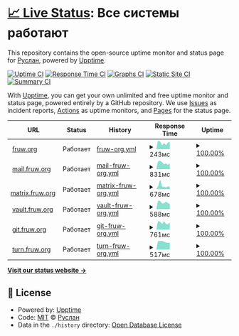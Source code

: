 # [📈 Live Status](https://up.fruw.org): <!--live status--> **Все системы работают**

This repository contains the open-source uptime monitor and status page for [Руслан](fruw.org), powered by [Upptime](https://github.com/upptime/upptime).

[![Uptime CI](https://github.com/fruworg/upptime/workflows/Uptime%20CI/badge.svg)](https://github.com/fruworg/upptime/actions?query=workflow%3A%22Uptime+CI%22)
[![Response Time CI](https://github.com/fruworg/upptime/workflows/Response%20Time%20CI/badge.svg)](https://github.com/fruworg/upptime/actions?query=workflow%3A%22Response+Time+CI%22)
[![Graphs CI](https://github.com/fruworg/upptime/workflows/Graphs%20CI/badge.svg)](https://github.com/fruworg/upptime/actions?query=workflow%3A%22Graphs+CI%22)
[![Static Site CI](https://github.com/fruworg/upptime/workflows/Static%20Site%20CI/badge.svg)](https://github.com/fruworg/upptime/actions?query=workflow%3A%22Static+Site+CI%22)
[![Summary CI](https://github.com/fruworg/upptime/workflows/Summary%20CI/badge.svg)](https://github.com/fruworg/upptime/actions?query=workflow%3A%22Summary+CI%22)

With [Upptime](https://upptime.js.org), you can get your own unlimited and free uptime monitor and status page, powered entirely by a GitHub repository. We use [Issues](https://github.com/fruworg/upptime/issues) as incident reports, [Actions](https://github.com/fruworg/upptime/actions) as uptime monitors, and [Pages](https://up.fruw.org) for the status page.

<!--start: status pages-->
<!-- This summary is generated by Upptime (https://github.com/upptime/upptime) -->
<!-- Do not edit this manually, your changes will be overwritten -->
<!-- prettier-ignore -->
| URL | Status | History | Response Time | Uptime |
| --- | ------ | ------- | ------------- | ------ |
| <img alt="" src="https://fruw.org/favicon.ico" height="13"> [fruw.org](https://fruw.org) | Работает | [fruw-org.yml](https://github.com/fruworg/upptime/commits/HEAD/history/fruw-org.yml) | <details><summary><img alt="Response time graph" src="./graphs/fruw-org/response-time-week.png" height="20"> 243мс</summary><br><a href="https://up.fruw.org/history/fruw-org"><img alt="Response time 227" src="https://img.shields.io/endpoint?url=https%3A%2F%2Fraw.githubusercontent.com%2Ffruworg%2Fupptime%2FHEAD%2Fapi%2Ffruw-org%2Fresponse-time.json"></a><br><a href="https://up.fruw.org/history/fruw-org"><img alt="24-hour response time 292" src="https://img.shields.io/endpoint?url=https%3A%2F%2Fraw.githubusercontent.com%2Ffruworg%2Fupptime%2FHEAD%2Fapi%2Ffruw-org%2Fresponse-time-day.json"></a><br><a href="https://up.fruw.org/history/fruw-org"><img alt="7-day response time 243" src="https://img.shields.io/endpoint?url=https%3A%2F%2Fraw.githubusercontent.com%2Ffruworg%2Fupptime%2FHEAD%2Fapi%2Ffruw-org%2Fresponse-time-week.json"></a><br><a href="https://up.fruw.org/history/fruw-org"><img alt="30-day response time 227" src="https://img.shields.io/endpoint?url=https%3A%2F%2Fraw.githubusercontent.com%2Ffruworg%2Fupptime%2FHEAD%2Fapi%2Ffruw-org%2Fresponse-time-month.json"></a><br><a href="https://up.fruw.org/history/fruw-org"><img alt="1-year response time 227" src="https://img.shields.io/endpoint?url=https%3A%2F%2Fraw.githubusercontent.com%2Ffruworg%2Fupptime%2FHEAD%2Fapi%2Ffruw-org%2Fresponse-time-year.json"></a></details> | <details><summary><a href="https://up.fruw.org/history/fruw-org">100.00%</a></summary><a href="https://up.fruw.org/history/fruw-org"><img alt="All-time uptime 100.00%" src="https://img.shields.io/endpoint?url=https%3A%2F%2Fraw.githubusercontent.com%2Ffruworg%2Fupptime%2FHEAD%2Fapi%2Ffruw-org%2Fuptime.json"></a><br><a href="https://up.fruw.org/history/fruw-org"><img alt="24-hour uptime 100.00%" src="https://img.shields.io/endpoint?url=https%3A%2F%2Fraw.githubusercontent.com%2Ffruworg%2Fupptime%2FHEAD%2Fapi%2Ffruw-org%2Fuptime-day.json"></a><br><a href="https://up.fruw.org/history/fruw-org"><img alt="7-day uptime 100.00%" src="https://img.shields.io/endpoint?url=https%3A%2F%2Fraw.githubusercontent.com%2Ffruworg%2Fupptime%2FHEAD%2Fapi%2Ffruw-org%2Fuptime-week.json"></a><br><a href="https://up.fruw.org/history/fruw-org"><img alt="30-day uptime 100.00%" src="https://img.shields.io/endpoint?url=https%3A%2F%2Fraw.githubusercontent.com%2Ffruworg%2Fupptime%2FHEAD%2Fapi%2Ffruw-org%2Fuptime-month.json"></a><br><a href="https://up.fruw.org/history/fruw-org"><img alt="1-year uptime 100.00%" src="https://img.shields.io/endpoint?url=https%3A%2F%2Fraw.githubusercontent.com%2Ffruworg%2Fupptime%2FHEAD%2Fapi%2Ffruw-org%2Fuptime-year.json"></a></details>
| <img alt="" src="https://icons.duckduckgo.com/ip3/mail.fruw.org.ico" height="13"> [mail.fruw.org](https://mail.fruw.org) | Работает | [mail-fruw-org.yml](https://github.com/fruworg/upptime/commits/HEAD/history/mail-fruw-org.yml) | <details><summary><img alt="Response time graph" src="./graphs/mail-fruw-org/response-time-week.png" height="20"> 831мс</summary><br><a href="https://up.fruw.org/history/mail-fruw-org"><img alt="Response time 959" src="https://img.shields.io/endpoint?url=https%3A%2F%2Fraw.githubusercontent.com%2Ffruworg%2Fupptime%2FHEAD%2Fapi%2Fmail-fruw-org%2Fresponse-time.json"></a><br><a href="https://up.fruw.org/history/mail-fruw-org"><img alt="24-hour response time 762" src="https://img.shields.io/endpoint?url=https%3A%2F%2Fraw.githubusercontent.com%2Ffruworg%2Fupptime%2FHEAD%2Fapi%2Fmail-fruw-org%2Fresponse-time-day.json"></a><br><a href="https://up.fruw.org/history/mail-fruw-org"><img alt="7-day response time 831" src="https://img.shields.io/endpoint?url=https%3A%2F%2Fraw.githubusercontent.com%2Ffruworg%2Fupptime%2FHEAD%2Fapi%2Fmail-fruw-org%2Fresponse-time-week.json"></a><br><a href="https://up.fruw.org/history/mail-fruw-org"><img alt="30-day response time 959" src="https://img.shields.io/endpoint?url=https%3A%2F%2Fraw.githubusercontent.com%2Ffruworg%2Fupptime%2FHEAD%2Fapi%2Fmail-fruw-org%2Fresponse-time-month.json"></a><br><a href="https://up.fruw.org/history/mail-fruw-org"><img alt="1-year response time 959" src="https://img.shields.io/endpoint?url=https%3A%2F%2Fraw.githubusercontent.com%2Ffruworg%2Fupptime%2FHEAD%2Fapi%2Fmail-fruw-org%2Fresponse-time-year.json"></a></details> | <details><summary><a href="https://up.fruw.org/history/mail-fruw-org">100.00%</a></summary><a href="https://up.fruw.org/history/mail-fruw-org"><img alt="All-time uptime 100.00%" src="https://img.shields.io/endpoint?url=https%3A%2F%2Fraw.githubusercontent.com%2Ffruworg%2Fupptime%2FHEAD%2Fapi%2Fmail-fruw-org%2Fuptime.json"></a><br><a href="https://up.fruw.org/history/mail-fruw-org"><img alt="24-hour uptime 100.00%" src="https://img.shields.io/endpoint?url=https%3A%2F%2Fraw.githubusercontent.com%2Ffruworg%2Fupptime%2FHEAD%2Fapi%2Fmail-fruw-org%2Fuptime-day.json"></a><br><a href="https://up.fruw.org/history/mail-fruw-org"><img alt="7-day uptime 100.00%" src="https://img.shields.io/endpoint?url=https%3A%2F%2Fraw.githubusercontent.com%2Ffruworg%2Fupptime%2FHEAD%2Fapi%2Fmail-fruw-org%2Fuptime-week.json"></a><br><a href="https://up.fruw.org/history/mail-fruw-org"><img alt="30-day uptime 100.00%" src="https://img.shields.io/endpoint?url=https%3A%2F%2Fraw.githubusercontent.com%2Ffruworg%2Fupptime%2FHEAD%2Fapi%2Fmail-fruw-org%2Fuptime-month.json"></a><br><a href="https://up.fruw.org/history/mail-fruw-org"><img alt="1-year uptime 100.00%" src="https://img.shields.io/endpoint?url=https%3A%2F%2Fraw.githubusercontent.com%2Ffruworg%2Fupptime%2FHEAD%2Fapi%2Fmail-fruw-org%2Fuptime-year.json"></a></details>
| <img alt="" src="https://icons.duckduckgo.com/ip3/matrix.fruw.org.ico" height="13"> [matrix.fruw.org](https://matrix.fruw.org) | Работает | [matrix-fruw-org.yml](https://github.com/fruworg/upptime/commits/HEAD/history/matrix-fruw-org.yml) | <details><summary><img alt="Response time graph" src="./graphs/matrix-fruw-org/response-time-week.png" height="20"> 678мс</summary><br><a href="https://up.fruw.org/history/matrix-fruw-org"><img alt="Response time 587" src="https://img.shields.io/endpoint?url=https%3A%2F%2Fraw.githubusercontent.com%2Ffruworg%2Fupptime%2FHEAD%2Fapi%2Fmatrix-fruw-org%2Fresponse-time.json"></a><br><a href="https://up.fruw.org/history/matrix-fruw-org"><img alt="24-hour response time 507" src="https://img.shields.io/endpoint?url=https%3A%2F%2Fraw.githubusercontent.com%2Ffruworg%2Fupptime%2FHEAD%2Fapi%2Fmatrix-fruw-org%2Fresponse-time-day.json"></a><br><a href="https://up.fruw.org/history/matrix-fruw-org"><img alt="7-day response time 678" src="https://img.shields.io/endpoint?url=https%3A%2F%2Fraw.githubusercontent.com%2Ffruworg%2Fupptime%2FHEAD%2Fapi%2Fmatrix-fruw-org%2Fresponse-time-week.json"></a><br><a href="https://up.fruw.org/history/matrix-fruw-org"><img alt="30-day response time 587" src="https://img.shields.io/endpoint?url=https%3A%2F%2Fraw.githubusercontent.com%2Ffruworg%2Fupptime%2FHEAD%2Fapi%2Fmatrix-fruw-org%2Fresponse-time-month.json"></a><br><a href="https://up.fruw.org/history/matrix-fruw-org"><img alt="1-year response time 587" src="https://img.shields.io/endpoint?url=https%3A%2F%2Fraw.githubusercontent.com%2Ffruworg%2Fupptime%2FHEAD%2Fapi%2Fmatrix-fruw-org%2Fresponse-time-year.json"></a></details> | <details><summary><a href="https://up.fruw.org/history/matrix-fruw-org">100.00%</a></summary><a href="https://up.fruw.org/history/matrix-fruw-org"><img alt="All-time uptime 100.00%" src="https://img.shields.io/endpoint?url=https%3A%2F%2Fraw.githubusercontent.com%2Ffruworg%2Fupptime%2FHEAD%2Fapi%2Fmatrix-fruw-org%2Fuptime.json"></a><br><a href="https://up.fruw.org/history/matrix-fruw-org"><img alt="24-hour uptime 100.00%" src="https://img.shields.io/endpoint?url=https%3A%2F%2Fraw.githubusercontent.com%2Ffruworg%2Fupptime%2FHEAD%2Fapi%2Fmatrix-fruw-org%2Fuptime-day.json"></a><br><a href="https://up.fruw.org/history/matrix-fruw-org"><img alt="7-day uptime 100.00%" src="https://img.shields.io/endpoint?url=https%3A%2F%2Fraw.githubusercontent.com%2Ffruworg%2Fupptime%2FHEAD%2Fapi%2Fmatrix-fruw-org%2Fuptime-week.json"></a><br><a href="https://up.fruw.org/history/matrix-fruw-org"><img alt="30-day uptime 100.00%" src="https://img.shields.io/endpoint?url=https%3A%2F%2Fraw.githubusercontent.com%2Ffruworg%2Fupptime%2FHEAD%2Fapi%2Fmatrix-fruw-org%2Fuptime-month.json"></a><br><a href="https://up.fruw.org/history/matrix-fruw-org"><img alt="1-year uptime 100.00%" src="https://img.shields.io/endpoint?url=https%3A%2F%2Fraw.githubusercontent.com%2Ffruworg%2Fupptime%2FHEAD%2Fapi%2Fmatrix-fruw-org%2Fuptime-year.json"></a></details>
| <img alt="" src="https://icons.duckduckgo.com/ip3/vault.fruw.org.ico" height="13"> [vault.fruw.org](https://vault.fruw.org) | Работает | [vault-fruw-org.yml](https://github.com/fruworg/upptime/commits/HEAD/history/vault-fruw-org.yml) | <details><summary><img alt="Response time graph" src="./graphs/vault-fruw-org/response-time-week.png" height="20"> 588мс</summary><br><a href="https://up.fruw.org/history/vault-fruw-org"><img alt="Response time 531" src="https://img.shields.io/endpoint?url=https%3A%2F%2Fraw.githubusercontent.com%2Ffruworg%2Fupptime%2FHEAD%2Fapi%2Fvault-fruw-org%2Fresponse-time.json"></a><br><a href="https://up.fruw.org/history/vault-fruw-org"><img alt="24-hour response time 460" src="https://img.shields.io/endpoint?url=https%3A%2F%2Fraw.githubusercontent.com%2Ffruworg%2Fupptime%2FHEAD%2Fapi%2Fvault-fruw-org%2Fresponse-time-day.json"></a><br><a href="https://up.fruw.org/history/vault-fruw-org"><img alt="7-day response time 588" src="https://img.shields.io/endpoint?url=https%3A%2F%2Fraw.githubusercontent.com%2Ffruworg%2Fupptime%2FHEAD%2Fapi%2Fvault-fruw-org%2Fresponse-time-week.json"></a><br><a href="https://up.fruw.org/history/vault-fruw-org"><img alt="30-day response time 531" src="https://img.shields.io/endpoint?url=https%3A%2F%2Fraw.githubusercontent.com%2Ffruworg%2Fupptime%2FHEAD%2Fapi%2Fvault-fruw-org%2Fresponse-time-month.json"></a><br><a href="https://up.fruw.org/history/vault-fruw-org"><img alt="1-year response time 531" src="https://img.shields.io/endpoint?url=https%3A%2F%2Fraw.githubusercontent.com%2Ffruworg%2Fupptime%2FHEAD%2Fapi%2Fvault-fruw-org%2Fresponse-time-year.json"></a></details> | <details><summary><a href="https://up.fruw.org/history/vault-fruw-org">100.00%</a></summary><a href="https://up.fruw.org/history/vault-fruw-org"><img alt="All-time uptime 100.00%" src="https://img.shields.io/endpoint?url=https%3A%2F%2Fraw.githubusercontent.com%2Ffruworg%2Fupptime%2FHEAD%2Fapi%2Fvault-fruw-org%2Fuptime.json"></a><br><a href="https://up.fruw.org/history/vault-fruw-org"><img alt="24-hour uptime 100.00%" src="https://img.shields.io/endpoint?url=https%3A%2F%2Fraw.githubusercontent.com%2Ffruworg%2Fupptime%2FHEAD%2Fapi%2Fvault-fruw-org%2Fuptime-day.json"></a><br><a href="https://up.fruw.org/history/vault-fruw-org"><img alt="7-day uptime 100.00%" src="https://img.shields.io/endpoint?url=https%3A%2F%2Fraw.githubusercontent.com%2Ffruworg%2Fupptime%2FHEAD%2Fapi%2Fvault-fruw-org%2Fuptime-week.json"></a><br><a href="https://up.fruw.org/history/vault-fruw-org"><img alt="30-day uptime 100.00%" src="https://img.shields.io/endpoint?url=https%3A%2F%2Fraw.githubusercontent.com%2Ffruworg%2Fupptime%2FHEAD%2Fapi%2Fvault-fruw-org%2Fuptime-month.json"></a><br><a href="https://up.fruw.org/history/vault-fruw-org"><img alt="1-year uptime 100.00%" src="https://img.shields.io/endpoint?url=https%3A%2F%2Fraw.githubusercontent.com%2Ffruworg%2Fupptime%2FHEAD%2Fapi%2Fvault-fruw-org%2Fuptime-year.json"></a></details>
| <img alt="" src="https://icons.duckduckgo.com/ip3/git.fruw.org.ico" height="13"> [git.fruw.org](https://git.fruw.org) | Работает | [git-fruw-org.yml](https://github.com/fruworg/upptime/commits/HEAD/history/git-fruw-org.yml) | <details><summary><img alt="Response time graph" src="./graphs/git-fruw-org/response-time-week.png" height="20"> 761мс</summary><br><a href="https://up.fruw.org/history/git-fruw-org"><img alt="Response time 711" src="https://img.shields.io/endpoint?url=https%3A%2F%2Fraw.githubusercontent.com%2Ffruworg%2Fupptime%2FHEAD%2Fapi%2Fgit-fruw-org%2Fresponse-time.json"></a><br><a href="https://up.fruw.org/history/git-fruw-org"><img alt="24-hour response time 795" src="https://img.shields.io/endpoint?url=https%3A%2F%2Fraw.githubusercontent.com%2Ffruworg%2Fupptime%2FHEAD%2Fapi%2Fgit-fruw-org%2Fresponse-time-day.json"></a><br><a href="https://up.fruw.org/history/git-fruw-org"><img alt="7-day response time 761" src="https://img.shields.io/endpoint?url=https%3A%2F%2Fraw.githubusercontent.com%2Ffruworg%2Fupptime%2FHEAD%2Fapi%2Fgit-fruw-org%2Fresponse-time-week.json"></a><br><a href="https://up.fruw.org/history/git-fruw-org"><img alt="30-day response time 711" src="https://img.shields.io/endpoint?url=https%3A%2F%2Fraw.githubusercontent.com%2Ffruworg%2Fupptime%2FHEAD%2Fapi%2Fgit-fruw-org%2Fresponse-time-month.json"></a><br><a href="https://up.fruw.org/history/git-fruw-org"><img alt="1-year response time 711" src="https://img.shields.io/endpoint?url=https%3A%2F%2Fraw.githubusercontent.com%2Ffruworg%2Fupptime%2FHEAD%2Fapi%2Fgit-fruw-org%2Fresponse-time-year.json"></a></details> | <details><summary><a href="https://up.fruw.org/history/git-fruw-org">100.00%</a></summary><a href="https://up.fruw.org/history/git-fruw-org"><img alt="All-time uptime 100.00%" src="https://img.shields.io/endpoint?url=https%3A%2F%2Fraw.githubusercontent.com%2Ffruworg%2Fupptime%2FHEAD%2Fapi%2Fgit-fruw-org%2Fuptime.json"></a><br><a href="https://up.fruw.org/history/git-fruw-org"><img alt="24-hour uptime 100.00%" src="https://img.shields.io/endpoint?url=https%3A%2F%2Fraw.githubusercontent.com%2Ffruworg%2Fupptime%2FHEAD%2Fapi%2Fgit-fruw-org%2Fuptime-day.json"></a><br><a href="https://up.fruw.org/history/git-fruw-org"><img alt="7-day uptime 100.00%" src="https://img.shields.io/endpoint?url=https%3A%2F%2Fraw.githubusercontent.com%2Ffruworg%2Fupptime%2FHEAD%2Fapi%2Fgit-fruw-org%2Fuptime-week.json"></a><br><a href="https://up.fruw.org/history/git-fruw-org"><img alt="30-day uptime 100.00%" src="https://img.shields.io/endpoint?url=https%3A%2F%2Fraw.githubusercontent.com%2Ffruworg%2Fupptime%2FHEAD%2Fapi%2Fgit-fruw-org%2Fuptime-month.json"></a><br><a href="https://up.fruw.org/history/git-fruw-org"><img alt="1-year uptime 100.00%" src="https://img.shields.io/endpoint?url=https%3A%2F%2Fraw.githubusercontent.com%2Ffruworg%2Fupptime%2FHEAD%2Fapi%2Fgit-fruw-org%2Fuptime-year.json"></a></details>
| <img alt="" src="https://icons.duckduckgo.com/ip3/turn.fruw.org.ico" height="13"> [turn.fruw.org](https://turn.fruw.org) | Работает | [turn-fruw-org.yml](https://github.com/fruworg/upptime/commits/HEAD/history/turn-fruw-org.yml) | <details><summary><img alt="Response time graph" src="./graphs/turn-fruw-org/response-time-week.png" height="20"> 517мс</summary><br><a href="https://up.fruw.org/history/turn-fruw-org"><img alt="Response time 532" src="https://img.shields.io/endpoint?url=https%3A%2F%2Fraw.githubusercontent.com%2Ffruworg%2Fupptime%2FHEAD%2Fapi%2Fturn-fruw-org%2Fresponse-time.json"></a><br><a href="https://up.fruw.org/history/turn-fruw-org"><img alt="24-hour response time 459" src="https://img.shields.io/endpoint?url=https%3A%2F%2Fraw.githubusercontent.com%2Ffruworg%2Fupptime%2FHEAD%2Fapi%2Fturn-fruw-org%2Fresponse-time-day.json"></a><br><a href="https://up.fruw.org/history/turn-fruw-org"><img alt="7-day response time 517" src="https://img.shields.io/endpoint?url=https%3A%2F%2Fraw.githubusercontent.com%2Ffruworg%2Fupptime%2FHEAD%2Fapi%2Fturn-fruw-org%2Fresponse-time-week.json"></a><br><a href="https://up.fruw.org/history/turn-fruw-org"><img alt="30-day response time 532" src="https://img.shields.io/endpoint?url=https%3A%2F%2Fraw.githubusercontent.com%2Ffruworg%2Fupptime%2FHEAD%2Fapi%2Fturn-fruw-org%2Fresponse-time-month.json"></a><br><a href="https://up.fruw.org/history/turn-fruw-org"><img alt="1-year response time 532" src="https://img.shields.io/endpoint?url=https%3A%2F%2Fraw.githubusercontent.com%2Ffruworg%2Fupptime%2FHEAD%2Fapi%2Fturn-fruw-org%2Fresponse-time-year.json"></a></details> | <details><summary><a href="https://up.fruw.org/history/turn-fruw-org">100.00%</a></summary><a href="https://up.fruw.org/history/turn-fruw-org"><img alt="All-time uptime 100.00%" src="https://img.shields.io/endpoint?url=https%3A%2F%2Fraw.githubusercontent.com%2Ffruworg%2Fupptime%2FHEAD%2Fapi%2Fturn-fruw-org%2Fuptime.json"></a><br><a href="https://up.fruw.org/history/turn-fruw-org"><img alt="24-hour uptime 100.00%" src="https://img.shields.io/endpoint?url=https%3A%2F%2Fraw.githubusercontent.com%2Ffruworg%2Fupptime%2FHEAD%2Fapi%2Fturn-fruw-org%2Fuptime-day.json"></a><br><a href="https://up.fruw.org/history/turn-fruw-org"><img alt="7-day uptime 100.00%" src="https://img.shields.io/endpoint?url=https%3A%2F%2Fraw.githubusercontent.com%2Ffruworg%2Fupptime%2FHEAD%2Fapi%2Fturn-fruw-org%2Fuptime-week.json"></a><br><a href="https://up.fruw.org/history/turn-fruw-org"><img alt="30-day uptime 100.00%" src="https://img.shields.io/endpoint?url=https%3A%2F%2Fraw.githubusercontent.com%2Ffruworg%2Fupptime%2FHEAD%2Fapi%2Fturn-fruw-org%2Fuptime-month.json"></a><br><a href="https://up.fruw.org/history/turn-fruw-org"><img alt="1-year uptime 100.00%" src="https://img.shields.io/endpoint?url=https%3A%2F%2Fraw.githubusercontent.com%2Ffruworg%2Fupptime%2FHEAD%2Fapi%2Fturn-fruw-org%2Fuptime-year.json"></a></details>

<!--end: status pages-->

[**Visit our status website →**](https://up.fruw.org)

## 📄 License

- Powered by: [Upptime](https://github.com/upptime/upptime)
- Code: [MIT](./LICENSE) © [Руслан](fruw.org)
- Data in the `./history` directory: [Open Database License](https://opendatacommons.org/licenses/odbl/1-0/)
